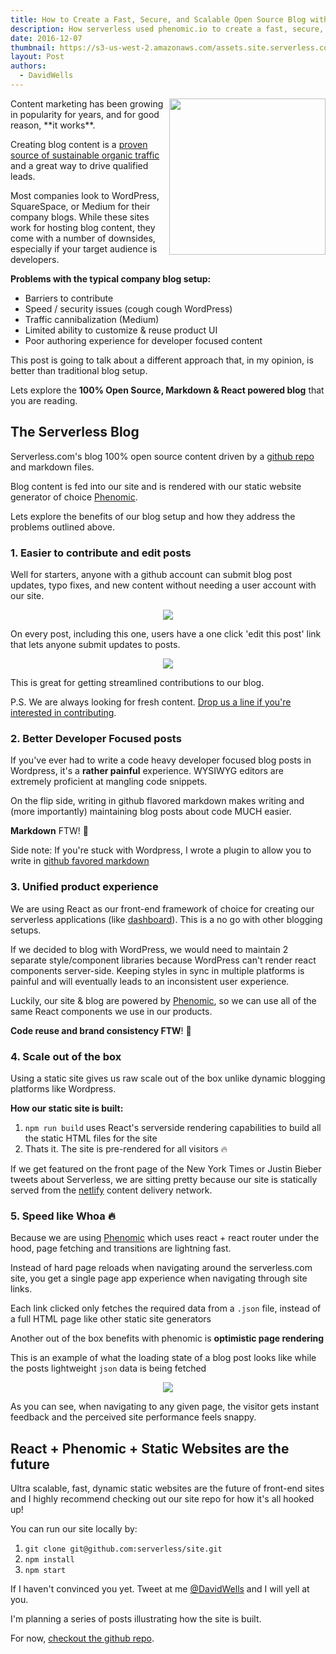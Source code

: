```yaml
---
title: How to Create a Fast, Secure, and Scalable Open Source Blog with React + Markdown
description: How serverless used phenomic.io to create a fast, secure, and scalable open source blog powered by React & Markdown
date: 2016-12-07
thumbnail: https://s3-us-west-2.amazonaws.com/assets.site.serverless.com/blog/blogging-thumb.jpg
layout: Post
authors:
  - DavidWells
---
```


<img align="right" width="250" src="https://s3-us-west-2.amazonaws.com/assets.site.serverless.com/blog/blogging.jpg">
Content marketing has been growing in popularity for years, and for good reason, **it works**.

Creating blog content is a [proven source of sustainable organic traffic](https://research.hubspot.com/reports/compounding-blog-posts-what-they-are-and-why-they-matter) and a great way to drive qualified leads.

Most companies look to WordPress, SquareSpace, or Medium for their company blogs. While these sites work for hosting blog content, they come with a number of downsides, especially if your target audience is developers.

**Problems with the typical company blog setup:**

- Barriers to contribute
- Speed / security issues (cough cough WordPress)
- Traffic cannibalization (Medium)
- Limited ability to customize & reuse product UI
- Poor authoring experience for developer focused content

This post is going to talk about a different approach that, in my opinion, is better than traditional blog setup.

Lets explore the **100% Open Source, Markdown & React powered blog** that you are reading.

## The Serverless Blog

Serverless.com's blog 100% open source content driven by a [github repo](https://github.com/serverless/blog) and markdown files.

Blog content is fed into our site and is rendered with our static website generator of choice [Phenomic](http://phenomic.io).

Lets explore the benefits of our blog setup and how they address the problems outlined above.

### 1. Easier to contribute and edit posts

Well for starters, anyone with a github account can submit blog post updates, typo fixes, and new content without needing a user account with our site.

<p align="center">
  <img src="https://s3-us-west-2.amazonaws.com/assets.site.serverless.com/blog/edit-this-post.jpg">
</p>

On every post, including this one, users have a one click 'edit this post' link that lets anyone submit updates to posts.

<p align="center">
  <img src="https://s3-us-west-2.amazonaws.com/assets.site.serverless.com/blog/edit-github-view.jpg">
</p>

This is great for getting streamlined contributions to our blog.

P.S. We are always looking for fresh content. [Drop us a line if you're interested in contributing](https://serverless.com/blog/contribute/).

### 2. Better Developer Focused posts

If you've ever had to write a code heavy developer focused blog posts in Wordpress, it's a **rather painful** experience. WYSIWYG editors are extremely proficient at mangling code snippets.

On the flip side, writing in github flavored markdown makes writing and (more importantly) maintaining blog posts about code MUCH easier.

**Markdown** FTW! 🎉

Side note: If you're stuck with Wordpress, I wrote a plugin to allow you to write in [github favored markdown](http://davidwells.io/easy-markdown/)

### 3. Unified product experience

We are using React as our front-end framework of choice for creating our serverless applications (like [dashboard](http://github.com/serverless/dashboard)). This is a no go with other blogging setups.

If we decided to blog with WordPress, we would need to maintain 2 separate style/component libraries because WordPress can't render react components server-side. Keeping styles in sync in multiple platforms is painful and will eventually leads to an inconsistent user experience.

Luckily, our site & blog are powered by [Phenomic](http://phenomic.io), so we can use all of the same React components we use in our products.

**Code reuse and brand consistency FTW**! 🎉

### 4. Scale out of the box

Using a static site gives us raw scale out of the box unlike dynamic blogging platforms like Wordpress.

**How our static site is built:**

1. `npm run build` uses React's serverside rendering capabilities to build all the static HTML files for the site
2. Thats it. The site is pre-rendered for all visitors 🔥

If we get featured on the front page of the New York Times or Justin Bieber tweets about Serverless, we are sitting pretty because our site is statically served from the [netlify](https://www.netlify.com/) content delivery network.

### 5. Speed like Whoa 🔥

Because we are using [Phenomic](https://github.com/MoOx/phenomic) which uses react + react router under the hood, page fetching and transitions are lightning fast.

Instead of hard page reloads when navigating around the serverless.com site, you get a single page app experience when navigating through site links.

Each link clicked only fetches the required data from a `.json` file, instead of a full HTML page like other static site generators

Another out of the box benefits with phenomic is **optimistic page rendering**

This is an example of what the loading state of a blog post looks like while the posts lightweight `json` data is being fetched

<p align="center">
  <img src="https://cloud.githubusercontent.com/assets/532272/19630866/9793f07a-9947-11e6-919a-ba2d81ebcf68.gif"/>
</p>

As you can see, when navigating to any given page, the visitor gets instant feedback and the perceived site performance feels snappy.

## React + Phenomic + Static Websites are the future

Ultra scalable, fast, dynamic static websites are the future of front-end sites and I highly recommend checking out our site repo for how it's all hooked up!

You can run our site locally by:

1. `git clone git@github.com:serverless/site.git`
2. `npm install`
3. `npm start`

If I haven't convinced you yet. Tweet at me [@DavidWells](http://twitter.com/davidwells) and I will yell at you.

I'm planning a series of posts illustrating how the site is built.

For now, [checkout the github repo](https://github.com/serverless/site).

